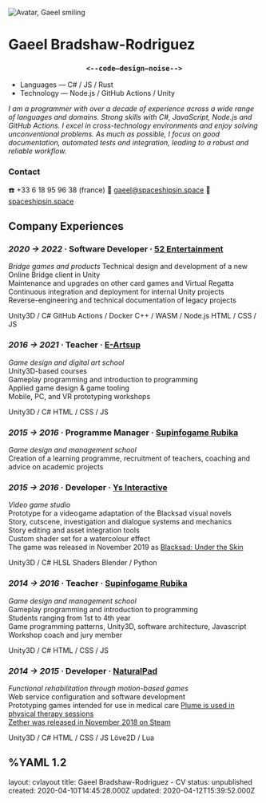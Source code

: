 <div class="head">
<div>

![Avatar, Gaeel smiling](/images/avatar-coffee.png)
</div>
<div>
<h1> Gaeel Bradshaw-Rodriguez </h1>
<h3> <center><strong><code><--code—design—noise--></code></strong></center> </h3>
</div>
</div>

<p class="spacer"></p>

<div class="contacth">

<div class="intro">

- Languages — C# / JS / Rust
- Technology — Node.js / GitHub Actions / Unity

*I am a programmer with over a decade of experience across a wide range of languages and domains.*
*Strong skills with C#, JavaScript, Node.js and GitHub Actions.*
*I excel in cross-technology environments and enjoy solving unconventional problems.*
*As much as possible, I focus on good documentation, automated tests and integration, leading to a robust and reliable workflow.*
</div>

<h3> Contact </h3>
☎️ +33 6 18 95 96 38 (france)   
💌 <a href="mailto:gaeel@spaceshipsin.space">gaeel@spaceshipsin.space</a>   
🚀 <a href="/">spaceshipsin.space</a>  
</div>

<p class="spacer"></p>

## Company Experiences
### *2020 -> 2022* · Software Developer · [**52 Entertainment**](https://www.52-entertainment.com/)
<div class="container">
<div class="segment description">

*Bridge games and products*
Technical design and development of a new Online Bridge client in Unity  
Maintenance and upgrades on other card games and Virtual Regatta
Continuous integration and deployment for internal Unity projects  
Reverse-engineering and technical documentation of legacy projects
</div>
<div class="segment skills">

Unity3D / C#
GitHub Actions / Docker
C++ / WASM / Node.js
HTML / CSS / JS
</div>
</div>

### *2016 -> 2021* · Teacher · [**E-Artsup**](https://www.e-artsup.net/ecole-graphisme-design-infographie-lille.aspx)
<div class="container">
<div class="segment description">

*Game design and digital art school*   
Unity3D-based courses   
Gameplay programming and introduction to programming   
Applied game design & game tooling   
Mobile, PC, and VR prototyping workshops
</div>
<div class="segment skills">

Unity3D / C#
HTML / CSS / JS
</div>
</div>


### *2015 -> 2016* · Programme Manager · [**Supinfogame Rubika**](https://rubika-edu.com/)
*Game design and management school*   
Creation of a learning programme, recruitment of teachers, coaching and advice on academic projects


### *2015 -> 2016* · Developer · [**Ys Interactive**](http://studioysinteractive.com/)
<div class="container">
<div class="segment description">

*Video game studio*   
Prototype for a video&hairsp;game adaptation of the Blacksad visual novels  
Story, cutscene, investigation and dialogue systems and mechanics  
Story editing and asset integration tools     
Custom shader set for a watercolour effect    
The game was released in November 2019 as [Blacksad: Under the Skin](https://www.mobygames.com/game/windows/blacksad-under-the-skin)
</div>
<div class="segment skills">

Unity3D / C#
HLSL Shaders
Blender / Python
</div>
</div>

### *2014 -> 2016* · Teacher · [**Supinfogame Rubika**](https://rubika-edu.com/)
<div class="container">
<div class="segment description">

*Game design and management school*   
Gameplay programming and introduction to programming   
Students ranging from 1st to 4th year   
Game programming patterns, Unity3D, software architecture, Javascript   
Workshop coach and jury member   
</div>
<div class="segment skills">

Unity3D / C#
HTML / CSS / JS
</div>
</div>


### *2014 -> 2015* · Developer · [**NaturalPad**](http://www.naturalpad.fr/en/)
<div class="container">
<div class="segment description">

*Functional rehabilitation through motion-based games*   
Web service configuration and software development   
Prototyping games intended for use in medical care
[Plume is used in physical therapy sessions](https://www.youtube.com/watch?v=hfr0D9UwcJg)   
[Zether was released in November 2018 on Steam](https://store.steampowered.com/app/924830/Zether/)
</div>
<div class="segment skills">

Unity3D / C#
HTML / CSS / JS
Löve2D / Lua
</div>
</div>

<!-- <p class="spacer break"></p>

## Selected Projects

### *2020* · Tech Art / VFX Developer · **Sadhana** (ARTE France & La Générale De Production)

<div class="container">
<div class="segment description">

*A narrative mobile game inspired by Indian mythology*   
Created fire and flare effects that are used throughout the game to indicate progression to the player, and added flourishes to the hand-animated characters and environments    
Optimised elements for better performance on lower spec devices   
</div>
<div class="segment skills">

Unity3D / C#
HLSL Shaders
</div>
</div>


### *2018 -> 2021* · Activist SysAdmin · **stream.void.garden & tilde.rocks**

<div class="container">
<div class="segment description">

*Practical experiments about online community and identity*  
Micro-scale social networks and shared computing   
Experiments with decentralised tools and spaces for micro-communities   
</div>
<div class="segment skills">

HTML / CSS / JS
Linux / Docker
Mastodon
</div>
</div>


### *2017* · Developer · [**Paper Sail**](https://papersail.lab.arte.tv/) (Ex Nihilo, NFB & ARTE)

<div class="container">
<div class="segment description">

*Multiplayer mini-game for the Very Very Short project by ARTE*   
*Made in collaboration with Cosmografik*   
*The player explores a shared world in a boat, meets other players' boats, and interacts with the magical fauna and flora of a village pond*   
Built a set of procedural generators, for the world and fauna animations   
Built a drop-in, drop-out "massively" multiplayer system
</div>
<div class="segment skills">

HTML / WebGL / JS
GLSL Shaders
Node.JS
</div>
</div>


### *2016 -> 2017* · Developer · [**Zero Impunity**](https://zeroimpunity.com/?lang=en) (a_BAHN)
<div class="container">
<div class="segment description">

*Virtual street march connected to a set of Change.org petitions*   
*Signatures get represented by marchers joining an ever-growing crowd*   
API wrapper enabling secure and quick access to Change.org data   
Built a Unity WebGL app that displays the results of the petitions as a large crowd of petitioners, each with a semi-random appearance and available to be interacted with to display the message the corresponding petitioner posted to Change.org   
</div>
<div class="segment skills">

Unity3D / C#
HTML / CSS / JS
Node.JS
</div>
</div>


### *2014* · Developer · [**Aïko Virtual Visit**](https://aiko-creative.fr/realite-virtuelle/vr-immobilier.p15) (Aïko Creative)

<div class="container">
<div class="segment description">

*A virtual reality guided tour powered by the Oculus Rift DK1*   
Created a VR navigation system and tools to aid in importing and optimising architectural models for realtime VR
</div>
<div class="segment skills">

Unity3D / C#
Oculus Rift DK1
HLSL Shaders
</div>
</div>


### *2014* · Developer · **AXA Blocks** (Assurances AXA)

<div class="container">
<div class="segment description">

*Large screen sliding block puzzle game for trade shows and events*   
Ported game code to work on Microsoft PixelSense
Created tools for the art team to integrate new assets
</div>
<div class="segment skills">

Haxe / OpenFL
Microsoft Surface 2.0 SDK
</div>
</div>

### *2012 -> 2015* · Co-Founder / Secretary · **Baptême du Jeu**
*A society for uniting and celebrating small local game creators and digital artists*   
Organisation and management of video&hairsp;game events: Game Jams, Parties, Expositions   
Documentation, coaching and communication for events, technology and general information in the field of video&hairsp;game development -->


%YAML 1.2
---
layout: cvlayout
title: Gaeel Bradshaw-Rodriguez - CV
status: unpublished
created: 2020-04-10T14:45:28.000Z
updated: 2020-04-12T15:39:52.000Z
